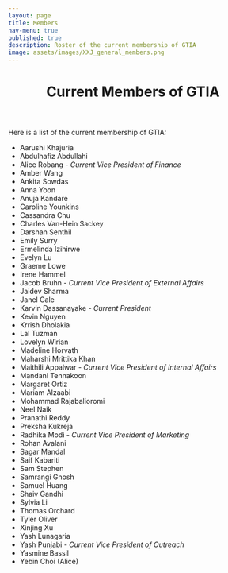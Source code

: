```yaml
---
layout: page
title: Members
nav-menu: true
published: true
description: Roster of the current membership of GTIA
image: assets/images/XXJ_general_members.png
---
```


<!-- Main -->
<div id="main" class="alt">

<!-- Page title -->
<div class="inner">
    <header class="major">
        <h1>Current Members of GTIA</h1>
    </header>

Here is a list of the current membership of GTIA:
<ul>
    <li>Aarushi Khajuria</li>
    <li>Abdulhafiz Abdullahi</li>
    <li>Alice Robang <i>- Current Vice President of Finance</i></li>
    <li>Amber Wang</li>
    <li>Ankita Sowdas</li>
    <li>Anna Yoon </li>
    <li>Anuja Kandare </li>
    <li>Caroline Younkins</li>
    <li>Cassandra Chu</li>
    <li>Charles Van-Hein Sackey</li>
    <li>Darshan Senthil</li>
    <li>Emily Surry</li>
    <li>Ermelinda Izihirwe</li>
    <li>Evelyn Lu</li>
    <li>Graeme Lowe</li>
    <li>Irene Hammel</li>
    <li>Jacob Bruhn <i>- Current Vice President of External Affairs</i></li>
    <li>Jaidev Sharma</li>
    <li>Janel Gale</li>
    <li>Karvin Dassanayake <i>- Current President</i></li>
    <li>Kevin Nguyen</li>
    <li>Krrish Dholakia</li>
    <li>Lal Tuzman</li>
    <li>Lovelyn Wirian</li>
    <li>Madeline Horvath</li>
    <li>Maharshi Mrittika Khan</li>
    <li>Maithili Appalwar <i>- Current Vice President of Internal Affairs</i></li>
    <li>Mandani Tennakoon</li>
    <li>Margaret Ortiz </li>
    <li>Mariam Alzaabi </li>
    <li>Mohammad Rajabalioromi </li>
    <li>Neel Naik</li>
    <li>Pranathi Reddy</li>
    <li>Preksha Kukreja</li>
    <li>Radhika Modi <i>- Current Vice President of Marketing</i></li>
    <li>Rohan Avalani </li>
    <li>Sagar Mandal</li>
    <li>Saif Kabariti</li>
    <li>Sam Stephen </li>
    <li>Samrangi Ghosh</li>
    <li>Samuel Huang</li>
    <li>Shaiv Gandhi </li>
    <li>Sylvia Li </li>
    <li>Thomas Orchard</li>
    <li>Tyler Oliver</li>
    <li>Xinjing Xu</li>
    <li>Yash Lunagaria</li>
    <li>Yash Punjabi <i>- Current Vice President of Outreach</i></li>
    <li>Yasmine Bassil</li>
    <li>Yebin Choi (Alice)</li>
</ul>